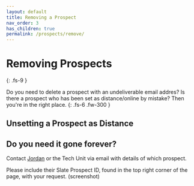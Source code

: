 ```yaml
---
layout: default
title: Removing a Prospect
nav_order: 3
has_children: true
permalink: /prospects/remove/
---
```


# Removing Prospects
{: .fs-9 }

Do you need to delete a prospect with an undeliverable email addres? Is there a prospect who has been set as distance/online by mistake? Then you're in the right place.
{: .fs-6 .fw-300 }

## Unsetting a Prospect as Distance



## Do you need it gone forever?
Contact [Jordan](mailto:jordan.scruggs@msstate.edu) or the Tech Unit via email with details of which prospect.

Please include their Slate Prospect ID, found in the top right corner of the page, with your request.
(screenshot)